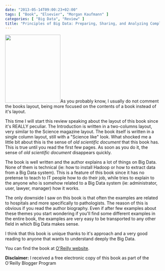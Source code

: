 ```yaml
---
date: "2013-05-14T09:00:23+02:00"
tags: [ "Book", "Elsevier", "Morgan Kaufmann" ]
categories: [ "Big Data", "Review" ]
title: "Principles of Big Data: Preparing, Sharing, and Analyzing Complex Information by Jules J Berman (Elsevier/Morgan Kaufmann)"
---
```

<img class="alignleft" alt="" src="http://akamaicovers.oreilly.com/images/9780124047242/cat.gif" width="180" height="221" />As you probably know, I usually do not comment the books layout, being more focused on the contents of a book instead of it's layout.

This time I will start this review speaking about the layout of this book since it's REALLY peculiar. The Introduction is written in a two-columns layout, very similar to the Science magazine layout. The book itself is written in a single column layout, still with a "Science like" look. What shocked me a little bit about this is the sense of *old scientific document* that this book has. This is true until you read the first few pages. As soon as you do it, the sense of *old scientific document* disappears quickly.

The book is well written and the author explains a lot of things on Big Data. None of them is technical (ie: how to install Hadoop or how to extract data from a Big Data system). This is a feature of this book since it has no pretense to teach to IT people how to do their job, while tries to explain to the anyone who is somehow related to a Big Data system (ie: administrator, user, lawyer, manager) how it works.

The only downside I saw on this book is that often the examples are related to hospitals and more specifically to pathologists. The reason of this is obvious if you read the author biography. Even if after few examples about these themes you start wondering if you'll find some different examples in the entire book, the examples are very easy to be transported to any other field in which Big Data makes sense.

I think that this book is unique thanks to it's approach and a very good reading to anyone that wants to understand deeply the Big Data.

You can find the book at [O'Reilly website](http://shop.oreilly.com/product/9780124045767.do).

**Disclaimer:** I received a free electronic copy of this book as part of the O'Reilly Blogger Program
